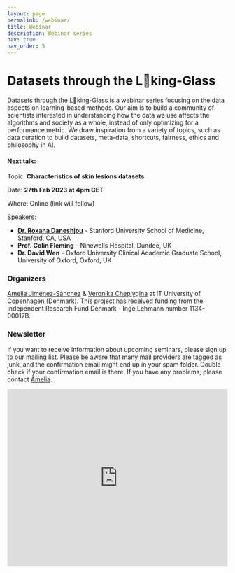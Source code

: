 ```yaml
---
layout: page
permalink: /webinar/
title: Webinar
description: Webinar series
nav: true
nav_order: 5
---
```


# Datasets through the L👀king-Glass

Datasets through the L👀king-Glass is a webinar series focusing on the data aspects on learning-based methods. Our aim is to build a community of scientists interested in understanding how the data we use affects the algorithms and society as a whole, instead of only optimizing for a performance metric. We draw inspiration from a variety of topics, such as data curation to build datasets, meta-data, shortcuts, fairness, ethics and philosophy in AI.

#### Next talk:
Topic: **Characteristics of skin lesions datasets**

Date: **27th Feb 2023 at 4pm CET**

Where: Online (link will follow) 

Speakers:
* **[Dr. Roxana Daneshjou](https://profiles.stanford.edu/roxana-daneshjou)** - Stanford University School of Medicine, Stanford, CA, USA 
* **Prof. Colin Fleming** - Ninewells Hospital, Dundee, UK
* **Dr. David Wen** - Oxford University Clinical Academic Graduate School, University of Oxford, Oxford, UK

### Organizers
[Amelia Jiménez-Sánchez](https://ameliajimenez.github.io) & [Veronika Cheplygina](https://veronikach.com) at IT University of Copenhagen (Denmark). This project has received funding from the Independent Research Fund Denmark - Inge Lehmann number 1134-00017B.

### Newsletter
If you want to receive information about upcoming seminars, please sign up to our mailing list. Please be aware that many mail providers are tagged as junk, and the confirmation email might end up in your spam folder. Double check if your confirmation email is there. If you have any problems, please contact [Amelia](amji@itu.dk).

<iframe width="540" height="405" src="https://d38ce30a.sibforms.com/serve/MUIEAHXW3gSPMH2F__8mPVpGEMnZoE8DLNNhNa0cppCF9dyEDJM_Te2-AV9RQO8vyiMbp0sp1UUc6g-m8WVrwWxvft42iqzoam3TDWC-LB9ZXljrSZcxdRkYt4H9CDRe26CsgMk02fBdX2vJN5CAMGtswc0vNUlXtQefeBHwuqKAwPk-b-M8Q13jn09vr3m5TXKroZq6g3z-COnB" frameborder="0" scrolling="auto" allowfullscreen style="display: block;margin-left: auto;margin-right: auto;max-width: 100%;"></iframe>